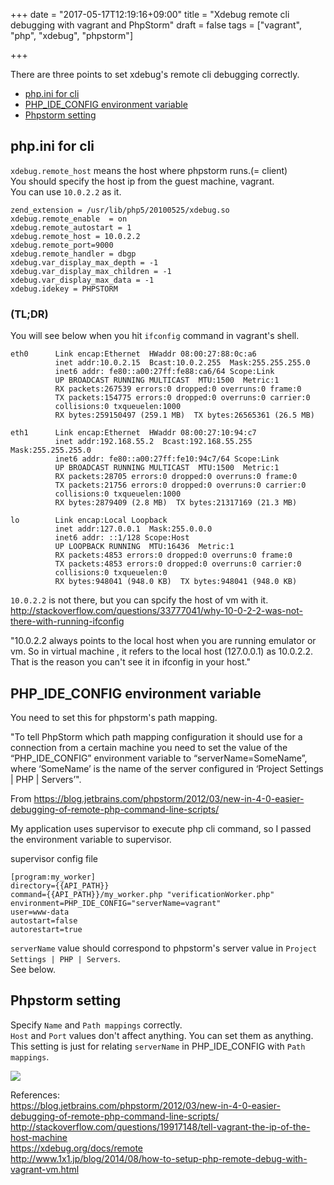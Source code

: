 +++
date = "2017-05-17T12:19:16+09:00"
title = "Xdebug remote cli debugging with vagrant and PhpStorm"
draft = false
tags = ["vagrant", "php", "xdebug", "phpstorm"]

+++

<!--more-->

There are three points to set xdebug's remote cli debugging correctly.  
- [php.ini for cli](#php-ini-for-cli)  
- [PHP_IDE_CONFIG environment variable](#php-ide-config-environment-variable)  
- [Phpstorm setting](#phpstorm-setting)  

## php.ini for cli

`xdebug.remote_host` means the host where phpstorm runs.(= client)  
You should specify the host ip from the guest machine, vagrant.  
You can use `10.0.2.2` as it.  

```
zend_extension = /usr/lib/php5/20100525/xdebug.so
xdebug.remote_enable  = on
xdebug.remote_autostart = 1
xdebug.remote_host = 10.0.2.2
xdebug.remote_port=9000
xdebug.remote_handler = dbgp
xdebug.var_display_max_depth = -1
xdebug.var_display_max_children = -1
xdebug.var_display_max_data = -1
xdebug.idekey = PHPSTORM
```

### (TL;DR)
You will see below when you hit `ifconfig` command in vagrant's shell.  
```
eth0      Link encap:Ethernet  HWaddr 08:00:27:88:0c:a6  
          inet addr:10.0.2.15  Bcast:10.0.2.255  Mask:255.255.255.0
          inet6 addr: fe80::a00:27ff:fe88:ca6/64 Scope:Link
          UP BROADCAST RUNNING MULTICAST  MTU:1500  Metric:1
          RX packets:267539 errors:0 dropped:0 overruns:0 frame:0
          TX packets:154775 errors:0 dropped:0 overruns:0 carrier:0
          collisions:0 txqueuelen:1000 
          RX bytes:259150497 (259.1 MB)  TX bytes:26565361 (26.5 MB)

eth1      Link encap:Ethernet  HWaddr 08:00:27:10:94:c7  
          inet addr:192.168.55.2  Bcast:192.168.55.255  Mask:255.255.255.0
          inet6 addr: fe80::a00:27ff:fe10:94c7/64 Scope:Link
          UP BROADCAST RUNNING MULTICAST  MTU:1500  Metric:1
          RX packets:28705 errors:0 dropped:0 overruns:0 frame:0
          TX packets:21756 errors:0 dropped:0 overruns:0 carrier:0
          collisions:0 txqueuelen:1000 
          RX bytes:2879409 (2.8 MB)  TX bytes:21317169 (21.3 MB)

lo        Link encap:Local Loopback  
          inet addr:127.0.0.1  Mask:255.0.0.0
          inet6 addr: ::1/128 Scope:Host
          UP LOOPBACK RUNNING  MTU:16436  Metric:1
          RX packets:4853 errors:0 dropped:0 overruns:0 frame:0
          TX packets:4853 errors:0 dropped:0 overruns:0 carrier:0
          collisions:0 txqueuelen:0 
          RX bytes:948041 (948.0 KB)  TX bytes:948041 (948.0 KB)
```

`10.0.2.2` is not there, but you can spcify the host of vm with it.  
<http://stackoverflow.com/questions/33777041/why-10-0-2-2-was-not-there-with-running-ifconfig>  
  
"10.0.2.2 always points to the local host when you are running emulator or vm. So in virtual machine , it refers to the local host (127.0.0.1) as 10.0.2.2. That is the reason you can't see it in ifconfig in your host."  

## PHP_IDE_CONFIG environment variable

You need to set this for phpstorm's path mapping.  
  
"To tell PhpStorm which path mapping configuration it should use for a connection from a certain machine you need to set the value of the “PHP_IDE_CONFIG” environment variable to “serverName=SomeName”, where ‘SomeName’ is the name of the server configured in ‘Project Settings | PHP | Servers’".  
  
From <https://blog.jetbrains.com/phpstorm/2012/03/new-in-4-0-easier-debugging-of-remote-php-command-line-scripts/>  

My application uses supervisor to execute php cli command, so I passed the environment variable to supervisor.  

supervisor config file  
```
[program:my_worker]
directory={{API_PATH}}
command={{API_PATH}}/my_worker.php "verificationWorker.php"
environment=PHP_IDE_CONFIG="serverName=vagrant"
user=www-data
autostart=false
autorestart=true
```

`serverName` value should correspond to phpstorm's server value in `Project Settings | PHP | Servers`.  
See below.  

## Phpstorm setting

Specify `Name` and `Path mappings` correctly.  
`Host` and `Port` values don't affect anything. You can set them as anything.  
This setting is just for relating `serverName` in PHP_IDE_CONFIG with `Path mappings`.  

<a href="/images/xdebug-remote-cli-debug-with-vagrant-01.png"><img src="/images/xdebug-remote-cli-debug-with-vagrant-01.png" class="image"></a>  

References:  
<https://blog.jetbrains.com/phpstorm/2012/03/new-in-4-0-easier-debugging-of-remote-php-command-line-scripts/>  
<http://stackoverflow.com/questions/19917148/tell-vagrant-the-ip-of-the-host-machine>  
<https://xdebug.org/docs/remote>  
<http://www.1x1.jp/blog/2014/08/how-to-setup-php-remote-debug-with-vagrant-vm.html>
